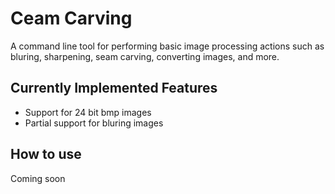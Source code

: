 # Ceam Carving
A command line tool for performing basic image processing actions such as bluring, sharpening, seam carving, converting images, and more.

## Currently Implemented Features
* Support for 24 bit bmp images
* Partial support for bluring images

## How to use
Coming soon
